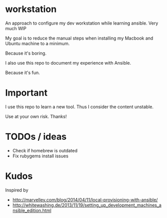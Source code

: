 # workstation

An approach to configure my dev workstation while learning ansible. Very much WIP

My goal is to reduce the manual steps when installing my Macbook and Ubuntu machine to a minimum.

Because it's boring.

I also use this repo to document my experience with Ansible.

Because it's fun.


# Important

I use this repo to learn a new tool. Thus I consider the content unstable.

Use at your own risk. Thanks!


# TODOs / ideas

- Check if homebrew is outdated
- Fix rubygems install issues


# Kudos

Inspired by

- http://marvelley.com/blog/2014/04/11/local-provisioning-with-ansible/
- http://whitewashing.de/2013/11/19/setting_up_development_machines_ansible_edition.html

